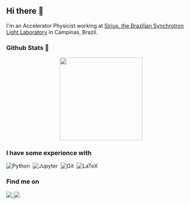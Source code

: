 ## Hi there 👋

I'm an Accelerator Physicist working at [Sirius, the Brazilian Synchrotron Light Laboratory](https://www.lnls.cnpem.br/sirius-en/) in Campinas, Brazil.

### Github Stats 📑

<p align="center">
  <a href="https://github.com/murilobalves">
    <img height="220em" src="https://github-readme-stats.vercel.app/api?username=murilobalves&count_private=true&show_icons=true&theme=nightowl&line_height=27" />
    <!-- https://github.com/anuraghazra/github-readme-stats/issues/1  
    <img height="220em" src="https://github-readme-stats.vercel.app/api/top-langs/?username=murilobalves&hide=html,jupyter%20notebook,papyrus&theme=nightowl&langs_count=10" />
    -->  
</a>
</p>

### I have some experience with

![Python](https://img.shields.io/badge/-Python-333333?style=flat&logo=python)&nbsp;
![Jupyter](https://img.shields.io/badge/-Jupyter-333333.svg?&style=flat&logo=jupyter)&nbsp;
![Git](https://img.shields.io/badge/-Git-333333?style=flat&logo=git)&nbsp;
![LaTeX](https://img.shields.io/badge/-LaTeX-333333?style=flat&logo=LaTeX)&nbsp;

### Find me on

<div>
  <a href="https://www.linkedin.com/in/murilo-b-alves-9a7272136/">
    <img src="https://img.shields.io/badge/linkedin-%230077B5.svg?&style=for-the-badge&logo=linkedin&logoColor=white" />
  </a> 
  <a href="mailto:murilob.alves@hotmail.com">
    <img src="https://img.shields.io/badge/Microsoft%20Outlook-0078D4?logo=microsoft-outlook&logoColor=white&style=for-the-badge" />
  </a>
 </div>
